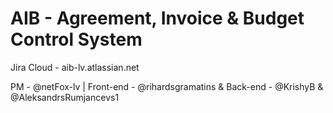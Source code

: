 # AIB - Agreement, Invoice & Budget Control System

Jira Cloud - aib-lv.atlassian.net

PM - @netFox-lv |
Front-end - @rihardsgramatins & 
Back-end - @KrishyB & @AleksandrsRumjancevs1
